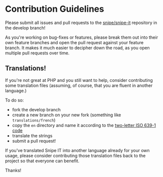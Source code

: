# Contribution Guidelines

Please submit all issues and pull requests to the [snipe/snipe-it](http://github.com/snipe/snipe-it) repository in the develop branch!

As you're working on bug-fixes or features, please break them out into their own feature branches and open the pull request against your feature branch. It makes it much easier to decipher down the road, as you open multiple pull requests over time.

## Translations!

If you're not great at PHP and you still want to help, consider contributing some translation files (assuming, of course, that you are fluent in another language.)

To do so:
-  fork the develop branch
- create a new branch on your new fork (something like `translations/french`)
- copy the `en` directory and name it according to the [two-letter ISO 639-1 code](http://en.wikipedia.org/wiki/List_of_ISO_639-1_codes)
- translate the strings
- submit a pull request!

If you've translated Snipe IT into another language already for your own usage, please consider contributing those translation files back to the project so that everyone can benefit.

Thanks!
